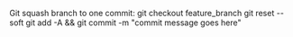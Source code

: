 Git squash branch to one commit:
git checkout feature_branch
git reset --soft <commit where branch is going from mother branch>
git add -A && git commit -m "commit message goes here"
